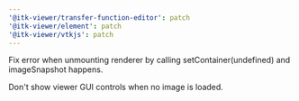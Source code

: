 ```yaml
---
'@itk-viewer/transfer-function-editor': patch
'@itk-viewer/element': patch
'@itk-viewer/vtkjs': patch
---
```


Fix error when unmounting renderer by calling setContainer(undefined) and imageSnapshot happens. 

Don't show viewer GUI controls when no image is loaded.

